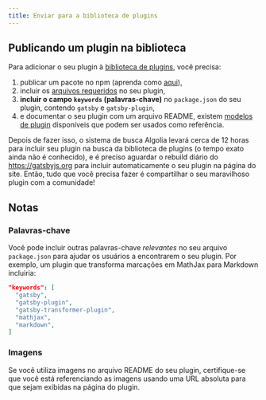 ```yaml
---
title: Enviar para a biblioteca de plugins
---
```


## Publicando um plugin na biblioteca

Para adicionar o seu plugin à [biblioteca de plugins](/plugins), você precisa:

1.  publicar um pacote no npm (aprenda como [aqui](https://docs.npmjs.com/getting-started/publishing-npm-packages)),
2.  incluir os [arquivos requeridos](/docs/files-gatsby-looks-for-in-a-plugin/) no seu plugin,
3.  **incluir o campo `keywords` (palavras-chave)** no `package.json` do seu plugin, contendo `gatsby` e `gatsby-plugin`,
4.  e documentar o seu plugin com um arquivo README, existem [modelos de plugin](/contributing/docs-templates/#plugin-readme-template) disponíveis que podem ser usados como referência.

Depois de fazer isso, o sistema de busca Algolia levará cerca de 12 horas para incluir seu plugin na busca da biblioteca de plugins (o tempo exato ainda não é conhecido), e é preciso aguardar o rebuild diário do https://gatsbyjs.org para incluir automaticamente o seu plugin na página do site. Então, tudo que você precisa fazer é compartilhar o seu maravilhoso plugin com a comunidade!

## Notas

### Palavras-chave

Você pode incluir outras palavras-chave _relevantes_ no seu arquivo `package.json` para ajudar os usuários a encontrarem o seu plugin. Por exemplo, um plugin que transforma marcações em MathJax para Markdown incluiria:

```json:title=package.json
"keywords": [
  "gatsby",
  "gatsby-plugin",
  "gatsby-transformer-plugin",
  "mathjax",
  "markdown",
]
```

### Imagens

Se você utiliza imagens no arquivo README do seu plugin, certifique-se que você está referenciando as imagens usando uma URL absoluta para que sejam exibidas na página do plugin.
